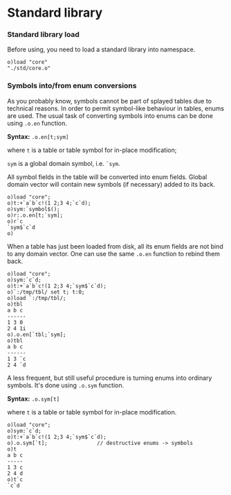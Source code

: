 # Standard library


### Standard library load

Before using, you need to load a standard library into namespace.

```o
o)load "core"
"./std/core.o"
```

### Symbols into/from enum conversions

As you probably know, symbols cannot be part of splayed tables due to technical reasons. In order to permit symbol-like behaviour in tables, enums are used. The usual task of converting symbols into enums can be done using ```.o.en``` function.

**Syntax:** ```.o.en[t;sym]```

where ```t``` is a table or table symbol for in-place modification;

```sym``` is a global domain symbol, i.e. ``` `sym ```.

All symbol fields in the table will be converted into enum fields. Global domain vector will contain new symbols (if necessary) added to its back.

```o
o)load "core";
o)t:+`a`b`c!(1 2;3 4;`c`d);
o)sym:`symbol$();
o)r:.o.en[t;`sym];
o)r`c
`sym$`c`d
o)
```

When a table has just been loaded from disk, all its enum fields are not bind to any domain vector. One can use the same ```.o.en``` function to rebind them back.

```o
o)load "core";
o)sym:`c`d;
o)t:+`a`b`c!(1 2;3 4;`sym$`c`d);
o)`:/tmp/tbl/ set t; t:0;
o)load `:/tmp/tbl/;
o)tbl
a b c
------
1 3 0
2 4 1i
o).o.en[`tbl;`sym];
o)tbl
a b c
------
1 3 `c
2 4 `d
```

A less frequent, but still useful procedure is turning enums into ordinary symbols. It's done using ```.o.sym``` function.

**Syntax:** ```.o.sym[t]```

where ```t``` is a table or table symbol for in-place modification.

```o
o)load "core";
o)sym:`c`d;
o)t:+`a`b`c!(1 2;3 4;`sym$`c`d);
o).o.sym[`t];                // destructive enums -> symbols
o)t
a b c
-----
1 3 c
2 4 d
o)t`c
`c`d
```
